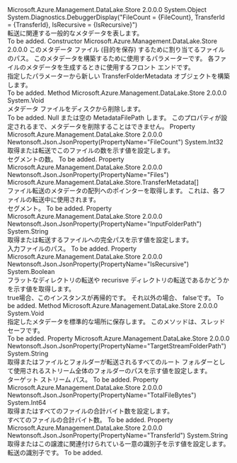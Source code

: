 <Type Name="TransferFolderMetadata" FullName="Microsoft.Azure.Management.DataLake.Store.TransferFolderMetadata">
  <TypeSignature Language="C#" Value="public class TransferFolderMetadata" />
  <TypeSignature Language="ILAsm" Value=".class public auto ansi beforefieldinit TransferFolderMetadata extends System.Object" />
  <TypeSignature Language="DocId" Value="T:Microsoft.Azure.Management.DataLake.Store.TransferFolderMetadata" />
  <TypeSignature Language="VB.NET" Value="Public Class TransferFolderMetadata" />
  <TypeSignature Language="F#" Value="type TransferFolderMetadata = class" />
  <AssemblyInfo>
    <AssemblyName>Microsoft.Azure.Management.DataLake.Store</AssemblyName>
    <AssemblyVersion>2.0.0.0</AssemblyVersion>
  </AssemblyInfo>
  <Base>
    <BaseTypeName>System.Object</BaseTypeName>
  </Base>
  <Interfaces />
  <Attributes>
    <Attribute>
      <AttributeName>System.Diagnostics.DebuggerDisplay("FileCount = {FileCount}, TransferId = {TransferId}, IsRecursive = {IsRecursive}")</AttributeName>
    </Attribute>
  </Attributes>
  <Docs>
    <summary>
            転送に関連する一般的なメタデータを表します。
            </summary>
    <remarks>To be added.</remarks>
  </Docs>
  <Members>
    <Member MemberName=".ctor">
      <MemberSignature Language="C#" Value="public TransferFolderMetadata (string metadataFilePath, Microsoft.Azure.Management.DataLake.Store.TransferParameters transferParameters, Microsoft.Azure.Management.DataLake.Store.IFrontEndAdapter frontend);" />
      <MemberSignature Language="ILAsm" Value=".method public hidebysig specialname rtspecialname instance void .ctor(string metadataFilePath, class Microsoft.Azure.Management.DataLake.Store.TransferParameters transferParameters, class Microsoft.Azure.Management.DataLake.Store.IFrontEndAdapter frontend) cil managed" />
      <MemberSignature Language="DocId" Value="M:Microsoft.Azure.Management.DataLake.Store.TransferFolderMetadata.#ctor(System.String,Microsoft.Azure.Management.DataLake.Store.TransferParameters,Microsoft.Azure.Management.DataLake.Store.IFrontEndAdapter)" />
      <MemberSignature Language="F#" Value="new Microsoft.Azure.Management.DataLake.Store.TransferFolderMetadata : string * Microsoft.Azure.Management.DataLake.Store.TransferParameters * Microsoft.Azure.Management.DataLake.Store.IFrontEndAdapter -&gt; Microsoft.Azure.Management.DataLake.Store.TransferFolderMetadata" Usage="new Microsoft.Azure.Management.DataLake.Store.TransferFolderMetadata (metadataFilePath, transferParameters, frontend)" />
      <MemberType>Constructor</MemberType>
      <AssemblyInfo>
        <AssemblyName>Microsoft.Azure.Management.DataLake.Store</AssemblyName>
        <AssemblyVersion>2.0.0.0</AssemblyVersion>
      </AssemblyInfo>
      <Parameters>
        <Parameter Name="metadataFilePath" Type="System.String" />
        <Parameter Name="transferParameters" Type="Microsoft.Azure.Management.DataLake.Store.TransferParameters" />
        <Parameter Name="frontend" Type="Microsoft.Azure.Management.DataLake.Store.IFrontEndAdapter" />
      </Parameters>
      <Docs>
        <param name="metadataFilePath">このメタデータ ファイル (目的を保存) するために割り当てるファイルのパス。</param>
        <param name="transferParameters">このメタデータを構築するために使用するパラメーターです。</param>
        <param name="frontend">各ファイルのメタデータを生成するときに使用するフロント エンドです。</param>
        <summary>
            指定したパラメーターから新しい TransferFolderMetadata オブジェクトを構築します。
            </summary>
        <remarks>To be added.</remarks>
      </Docs>
    </Member>
    <Member MemberName="DeleteFile">
      <MemberSignature Language="C#" Value="public void DeleteFile ();" />
      <MemberSignature Language="ILAsm" Value=".method public hidebysig instance void DeleteFile() cil managed" />
      <MemberSignature Language="DocId" Value="M:Microsoft.Azure.Management.DataLake.Store.TransferFolderMetadata.DeleteFile" />
      <MemberSignature Language="VB.NET" Value="Public Sub DeleteFile ()" />
      <MemberSignature Language="F#" Value="member this.DeleteFile : unit -&gt; unit" Usage="transferFolderMetadata.DeleteFile " />
      <MemberType>Method</MemberType>
      <AssemblyInfo>
        <AssemblyName>Microsoft.Azure.Management.DataLake.Store</AssemblyName>
        <AssemblyVersion>2.0.0.0</AssemblyVersion>
      </AssemblyInfo>
      <ReturnValue>
        <ReturnType>System.Void</ReturnType>
      </ReturnValue>
      <Parameters />
      <Docs>
        <summary>
            メタデータ ファイルをディスクから削除します。
            </summary>
        <remarks>To be added.</remarks>
        <exception cref="T:System.InvalidOperationException">Null または空の MetadataFilePath します。 このプロパティが設定されるまで、メタデータを削除することはできません。</exception>
      </Docs>
    </Member>
    <Member MemberName="FileCount">
      <MemberSignature Language="C#" Value="public int FileCount { get; set; }" />
      <MemberSignature Language="ILAsm" Value=".property instance int32 FileCount" />
      <MemberSignature Language="DocId" Value="P:Microsoft.Azure.Management.DataLake.Store.TransferFolderMetadata.FileCount" />
      <MemberSignature Language="VB.NET" Value="Public Property FileCount As Integer" />
      <MemberSignature Language="F#" Value="member this.FileCount : int with get, set" Usage="Microsoft.Azure.Management.DataLake.Store.TransferFolderMetadata.FileCount" />
      <MemberType>Property</MemberType>
      <AssemblyInfo>
        <AssemblyName>Microsoft.Azure.Management.DataLake.Store</AssemblyName>
        <AssemblyVersion>2.0.0.0</AssemblyVersion>
      </AssemblyInfo>
      <Attributes>
        <Attribute>
          <AttributeName>Newtonsoft.Json.JsonProperty(PropertyName="FileCount")</AttributeName>
        </Attribute>
      </Attributes>
      <ReturnValue>
        <ReturnType>System.Int32</ReturnType>
      </ReturnValue>
      <Docs>
        <summary>
            取得または転送でこのファイルの数を示す値を設定します。
            </summary>
        <value>
            セグメントの数。
            </value>
        <remarks>To be added.</remarks>
      </Docs>
    </Member>
    <Member MemberName="Files">
      <MemberSignature Language="C#" Value="public Microsoft.Azure.Management.DataLake.Store.TransferMetadata[] Files { get; set; }" />
      <MemberSignature Language="ILAsm" Value=".property instance class Microsoft.Azure.Management.DataLake.Store.TransferMetadata[] Files" />
      <MemberSignature Language="DocId" Value="P:Microsoft.Azure.Management.DataLake.Store.TransferFolderMetadata.Files" />
      <MemberSignature Language="VB.NET" Value="Public Property Files As TransferMetadata()" />
      <MemberSignature Language="F#" Value="member this.Files : Microsoft.Azure.Management.DataLake.Store.TransferMetadata[] with get, set" Usage="Microsoft.Azure.Management.DataLake.Store.TransferFolderMetadata.Files" />
      <MemberType>Property</MemberType>
      <AssemblyInfo>
        <AssemblyName>Microsoft.Azure.Management.DataLake.Store</AssemblyName>
        <AssemblyVersion>2.0.0.0</AssemblyVersion>
      </AssemblyInfo>
      <Attributes>
        <Attribute>
          <AttributeName>Newtonsoft.Json.JsonProperty(PropertyName="Files")</AttributeName>
        </Attribute>
      </Attributes>
      <ReturnValue>
        <ReturnType>Microsoft.Azure.Management.DataLake.Store.TransferMetadata[]</ReturnType>
      </ReturnValue>
      <Docs>
        <summary>
            ファイル転送のメタデータの配列へのポインターを取得します。 これは、各ファイルの転送中に使用されます。
            </summary>
        <value>
            セグメント。
            </value>
        <remarks>To be added.</remarks>
      </Docs>
    </Member>
    <Member MemberName="InputFolderPath">
      <MemberSignature Language="C#" Value="public string InputFolderPath { get; set; }" />
      <MemberSignature Language="ILAsm" Value=".property instance string InputFolderPath" />
      <MemberSignature Language="DocId" Value="P:Microsoft.Azure.Management.DataLake.Store.TransferFolderMetadata.InputFolderPath" />
      <MemberSignature Language="VB.NET" Value="Public Property InputFolderPath As String" />
      <MemberSignature Language="F#" Value="member this.InputFolderPath : string with get, set" Usage="Microsoft.Azure.Management.DataLake.Store.TransferFolderMetadata.InputFolderPath" />
      <MemberType>Property</MemberType>
      <AssemblyInfo>
        <AssemblyName>Microsoft.Azure.Management.DataLake.Store</AssemblyName>
        <AssemblyVersion>2.0.0.0</AssemblyVersion>
      </AssemblyInfo>
      <Attributes>
        <Attribute>
          <AttributeName>Newtonsoft.Json.JsonProperty(PropertyName="InputFolderPath")</AttributeName>
        </Attribute>
      </Attributes>
      <ReturnValue>
        <ReturnType>System.String</ReturnType>
      </ReturnValue>
      <Docs>
        <summary>
            取得または転送するファイルへの完全パスを示す値を設定します。
            </summary>
        <value>
            入力ファイルのパス。
            </value>
        <remarks>To be added.</remarks>
      </Docs>
    </Member>
    <Member MemberName="IsRecursive">
      <MemberSignature Language="C#" Value="public bool IsRecursive { get; set; }" />
      <MemberSignature Language="ILAsm" Value=".property instance bool IsRecursive" />
      <MemberSignature Language="DocId" Value="P:Microsoft.Azure.Management.DataLake.Store.TransferFolderMetadata.IsRecursive" />
      <MemberSignature Language="VB.NET" Value="Public Property IsRecursive As Boolean" />
      <MemberSignature Language="F#" Value="member this.IsRecursive : bool with get, set" Usage="Microsoft.Azure.Management.DataLake.Store.TransferFolderMetadata.IsRecursive" />
      <MemberType>Property</MemberType>
      <AssemblyInfo>
        <AssemblyName>Microsoft.Azure.Management.DataLake.Store</AssemblyName>
        <AssemblyVersion>2.0.0.0</AssemblyVersion>
      </AssemblyInfo>
      <Attributes>
        <Attribute>
          <AttributeName>Newtonsoft.Json.JsonProperty(PropertyName="IsRecursive")</AttributeName>
        </Attribute>
      </Attributes>
      <ReturnValue>
        <ReturnType>System.Boolean</ReturnType>
      </ReturnValue>
      <Docs>
        <summary>
            フラットなディレクトリの転送や recurisve ディレクトリの転送であるかどうかを示す値を取得します。
            </summary>
        <value>
          <c>true</c>場合、このインスタンスが再帰的です。 それ以外の場合、 <c>false</c>です。
            </value>
        <remarks>To be added.</remarks>
      </Docs>
    </Member>
    <Member MemberName="Save">
      <MemberSignature Language="C#" Value="public void Save ();" />
      <MemberSignature Language="ILAsm" Value=".method public hidebysig instance void Save() cil managed" />
      <MemberSignature Language="DocId" Value="M:Microsoft.Azure.Management.DataLake.Store.TransferFolderMetadata.Save" />
      <MemberSignature Language="VB.NET" Value="Public Sub Save ()" />
      <MemberSignature Language="F#" Value="member this.Save : unit -&gt; unit" Usage="transferFolderMetadata.Save " />
      <MemberType>Method</MemberType>
      <AssemblyInfo>
        <AssemblyName>Microsoft.Azure.Management.DataLake.Store</AssemblyName>
        <AssemblyVersion>2.0.0.0</AssemblyVersion>
      </AssemblyInfo>
      <ReturnValue>
        <ReturnType>System.Void</ReturnType>
      </ReturnValue>
      <Parameters />
      <Docs>
        <summary>
            指定したメタデータを標準的な場所に保存します。 このメソッドは、スレッド セーフです。
            </summary>
        <remarks>To be added.</remarks>
      </Docs>
    </Member>
    <Member MemberName="TargetStreamFolderPath">
      <MemberSignature Language="C#" Value="public string TargetStreamFolderPath { get; set; }" />
      <MemberSignature Language="ILAsm" Value=".property instance string TargetStreamFolderPath" />
      <MemberSignature Language="DocId" Value="P:Microsoft.Azure.Management.DataLake.Store.TransferFolderMetadata.TargetStreamFolderPath" />
      <MemberSignature Language="VB.NET" Value="Public Property TargetStreamFolderPath As String" />
      <MemberSignature Language="F#" Value="member this.TargetStreamFolderPath : string with get, set" Usage="Microsoft.Azure.Management.DataLake.Store.TransferFolderMetadata.TargetStreamFolderPath" />
      <MemberType>Property</MemberType>
      <AssemblyInfo>
        <AssemblyName>Microsoft.Azure.Management.DataLake.Store</AssemblyName>
        <AssemblyVersion>2.0.0.0</AssemblyVersion>
      </AssemblyInfo>
      <Attributes>
        <Attribute>
          <AttributeName>Newtonsoft.Json.JsonProperty(PropertyName="TargetStreamFolderPath")</AttributeName>
        </Attribute>
      </Attributes>
      <ReturnValue>
        <ReturnType>System.String</ReturnType>
      </ReturnValue>
      <Docs>
        <summary>
            取得またはファイルとフォルダーが転送されるすべてのルート フォルダーとして使用されるストリーム全体のフォルダーのパスを示す値を設定します。
            </summary>
        <value>
            ターゲット ストリーム パス。
            </value>
        <remarks>To be added.</remarks>
      </Docs>
    </Member>
    <Member MemberName="TotalFileBytes">
      <MemberSignature Language="C#" Value="public long TotalFileBytes { get; set; }" />
      <MemberSignature Language="ILAsm" Value=".property instance int64 TotalFileBytes" />
      <MemberSignature Language="DocId" Value="P:Microsoft.Azure.Management.DataLake.Store.TransferFolderMetadata.TotalFileBytes" />
      <MemberSignature Language="VB.NET" Value="Public Property TotalFileBytes As Long" />
      <MemberSignature Language="F#" Value="member this.TotalFileBytes : int64 with get, set" Usage="Microsoft.Azure.Management.DataLake.Store.TransferFolderMetadata.TotalFileBytes" />
      <MemberType>Property</MemberType>
      <AssemblyInfo>
        <AssemblyName>Microsoft.Azure.Management.DataLake.Store</AssemblyName>
        <AssemblyVersion>2.0.0.0</AssemblyVersion>
      </AssemblyInfo>
      <Attributes>
        <Attribute>
          <AttributeName>Newtonsoft.Json.JsonProperty(PropertyName="TotalFileBytes")</AttributeName>
        </Attribute>
      </Attributes>
      <ReturnValue>
        <ReturnType>System.Int64</ReturnType>
      </ReturnValue>
      <Docs>
        <summary>
            取得またはすべてのファイルの合計バイト数を設定します。
            </summary>
        <value>
            すべてのファイルの合計バイト数。
            </value>
        <remarks>To be added.</remarks>
      </Docs>
    </Member>
    <Member MemberName="TransferId">
      <MemberSignature Language="C#" Value="public string TransferId { get; set; }" />
      <MemberSignature Language="ILAsm" Value=".property instance string TransferId" />
      <MemberSignature Language="DocId" Value="P:Microsoft.Azure.Management.DataLake.Store.TransferFolderMetadata.TransferId" />
      <MemberSignature Language="VB.NET" Value="Public Property TransferId As String" />
      <MemberSignature Language="F#" Value="member this.TransferId : string with get, set" Usage="Microsoft.Azure.Management.DataLake.Store.TransferFolderMetadata.TransferId" />
      <MemberType>Property</MemberType>
      <AssemblyInfo>
        <AssemblyName>Microsoft.Azure.Management.DataLake.Store</AssemblyName>
        <AssemblyVersion>2.0.0.0</AssemblyVersion>
      </AssemblyInfo>
      <Attributes>
        <Attribute>
          <AttributeName>Newtonsoft.Json.JsonProperty(PropertyName="TransferId")</AttributeName>
        </Attribute>
      </Attributes>
      <ReturnValue>
        <ReturnType>System.String</ReturnType>
      </ReturnValue>
      <Docs>
        <summary>
            取得またはこの譲渡に関連付けられている一意の識別子を示す値を設定します。
            </summary>
        <value>
            転送の識別子です。
            </value>
        <remarks>To be added.</remarks>
      </Docs>
    </Member>
  </Members>
</Type>